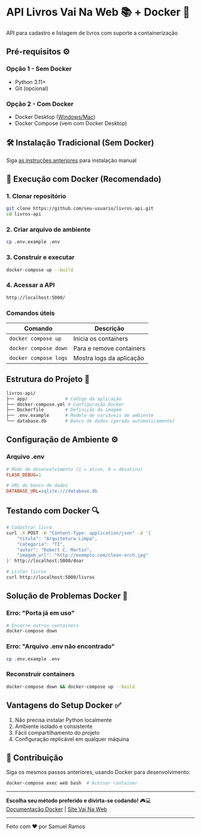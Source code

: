 
# API Livros Vai Na Web 📚 + Docker 🐳

API para cadastro e listagem de livros com suporte a containerização

## Pré-requisitos ⚙️

### Opção 1 - Sem Docker

- Python 3.11+
- Git (opcional)

### Opção 2 - Com Docker

- Docker Desktop ([Windows/Mac](https://www.docker.com/products/docker-desktop/))
- Docker Compose (vem com Docker Desktop)

## 🛠️ Instalação Tradicional (Sem Docker)

Siga [as instruções anteriores](#opção-1---sem-docker) para instalação manual

## 🐳 Execução com Docker (Recomendado)

### 1. Clonar repositório

```bash
git clone https://github.com/seu-usuario/livros-api.git
cd livros-api
```

### 2. Criar arquivo de ambiente

```bash
cp .env.example .env
```

### 3. Construir e executar

```bash
docker-compose up --build
```

### 4. Acessar a API

```bash
http://localhost:5000/
```

### Comandos úteis

| Comando | Descrição |
|---------|------------|
| `docker compose up` | Inicia os containers |
| `docker compose down` | Para e remove containers |
| `docker compose logs` | Mostra logs da aplicação |

## Estrutura do Projeto 📂

```bash
livros-api/
├── app/              # Código da aplicação
├── docker-compose.yml # Configuração Docker
├── Dockerfile        # Definição da imagem
├── .env.example      # Modelo de variáveis de ambiente
└── database.db       # Banco de dados (gerado automaticamente)
```

## Configuração de Ambiente ⚙️

### Arquivo .env

```ini
# Modo de desenvolvimento (1 = ativo, 0 = desativo)
FLASK_DEBUG=1

# URL do banco de dados
DATABASE_URL=sqlite:///database.db
```

## Testando com Docker 🔍

```bash
# Cadastrar livro
curl -X POST -H "Content-Type: application/json" -d '{
    "titulo": "Arquitetura Limpa",
    "categoria": "TI",
    "autor": "Robert C. Martin",
    "imagem_url": "http://exemplo.com/clean-arch.jpg"
}' http://localhost:5000/doar

# Listar livros
curl http://localhost:5000/livros
```

## Solução de Problemas Docker 🐛

### Erro: "Porta já em uso"

```bash
# Encerre outros containers
docker-compose down
```

### Erro: "Arquivo .env não encontrado"

```bash
cp .env.example .env
```

### Reconstruir containers

```bash
docker-compose down && docker-compose up --build
```

## Vantagens do Setup Docker ✅

1. Não precisa instalar Python localmente
2. Ambiente isolado e consistente
3. Fácil compartilhamento do projeto
4. Configuração replicável em qualquer máquina

## 🤝 Contribuição

Siga os mesmos passos anteriores, usando Docker para desenvolvimento:

```bash
docker-compose exec web bash  # Acessar container
```

---

**Escolha seu método preferido e divirta-se codando!** 🎮💻  
[Documentação Docker](https://docs.docker.com/) | [Site Vai Na Web](https://vainaweb.com.br/)

---

Feito com ❤️ por Samuel Ramos
